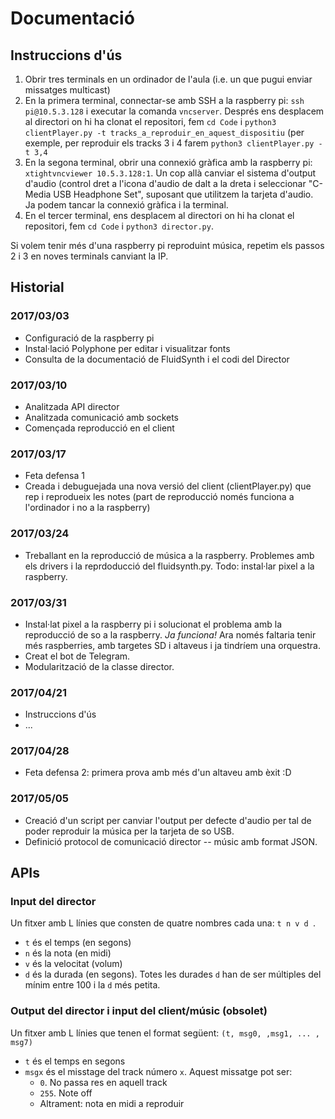 # Documentació

## Instruccions d'ús
1. Obrir tres terminals en un ordinador de l'aula (i.e. un que pugui enviar missatges multicast)
2. En la primera terminal, connectar-se amb SSH a la raspberry pi: `ssh pi@10.5.3.128` i executar la comanda `vncserver`. Després ens desplacem al directori on hi ha clonat el repositori, fem `cd Code` i `python3 clientPlayer.py -t tracks_a_reproduir_en_aquest_dispositiu` (per exemple, per reproduir els tracks 3 i 4 farem `python3 clientPlayer.py -t 3,4`
3. En la segona terminal, obrir una connexió gràfica amb la raspberry pi: `xtightvncviewer 10.5.3.128:1`. Un cop allà canviar el sistema d'output d'audio (control dret a l'icona d'audio de dalt a la dreta i seleccionar "C-Media USB Headphone Set", suposant que utilitzem la tarjeta d'audio. Ja podem tancar la connexió gràfica i la terminal.
4. En el tercer terminal, ens desplacem al directori on hi ha clonat el repositori, fem `cd Code` i `python3 director.py`.

Si volem tenir més d'una raspberry pi reproduint música, repetim els passos 2 i 3 en noves terminals canviant la IP.


## Historial

### 2017/03/03

- Configuració de la raspberry pi
- Instal·lació Polyphone per editar i visualitzar fonts
- Consulta de la documentació de FluidSynth i el codi del Director

### 2017/03/10

- Analitzada API director
- Analitzada comunicació amb sockets
- Començada reproducció en el client

### 2017/03/17

- Feta defensa 1
- Creada i debuguejada una nova versió del client (clientPlayer.py) que rep i reprodueix les notes (part de reproducció només funciona a l'ordinador i no a la raspberry)


### 2017/03/24

- Treballant en la reproducció de música a la raspberry. Problemes amb els drivers i la reprdoducció del fluidsynth.py. Todo: instal·lar pixel a la raspberry.


### 2017/03/31

- Instal·lat pixel a la raspberry pi i solucionat el problema amb la reproducció de so a la raspberry. *Ja funciona!* Ara només faltaria tenir més raspberries, amb targetes SD i altaveus i ja tindríem una orquestra.
- Creat el bot de Telegram.
- Modularització de la classe director.


### 2017/04/21

- Instruccions d'ús
- ...

### 2017/04/28

- Feta defensa 2: primera prova amb més d'un altaveu amb èxit :D

### 2017/05/05

- Creació d'un script per canviar l'output per defecte d'audio per tal de poder reproduir la música per la tarjeta de so USB.
- Definició protocol de comunicació director -- músic amb format JSON.


## APIs

### Input del director
Un fitxer amb L línies que consten de quatre nombres cada una: `t n v d `.
- `t` és el temps (en segons)
- `n` és la nota (en midi)
- `v` és la velocitat (volum)
- `d` és la durada (en segons). Totes les durades `d` han de ser múltiples del mínim entre 100 i la `d` més petita.

### Output del director i input del client/músic (obsolet)
Un fitxer amb L línies que tenen el format següent: `(t, msg0, ,msg1, ... , msg7)`
- `t` és el temps en segons
- `msgx` és el misstage del track número `x`. Aquest missatge pot ser:
  - `0`. No passa res en aquell track
  - `255`. Note off
  - Altrament: nota en midi a reproduir
